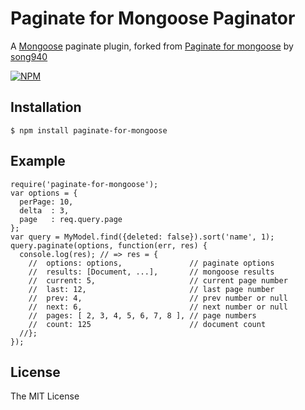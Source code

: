 # Paginate for Mongoose Paginator

A [Mongoose](https://github.com/LearnBoost/mongoose) paginate plugin, forked from [Paginate for mongoose](https://github.com/song940/mongoose-paginate.git) by [song940](https://github.com/song940)

[![NPM](https://nodei.co/npm/paginate-for-mongoose.png?downloads=true&stars=true)](https://nodei.co/npm/paginate-for-mongoose/)

## Installation

    $ npm install paginate-for-mongoose

## Example

    require('paginate-for-mongoose');
    var options = {
      perPage: 10,
      delta  : 3,
      page   : req.query.page
    };
    var query = MyModel.find({deleted: false}).sort('name', 1);
    query.paginate(options, function(err, res) {
      console.log(res); // => res = {
        //  options: options,               // paginate options
        //  results: [Document, ...],       // mongoose results
        //  current: 5,                     // current page number
        //  last: 12,                       // last page number
        //  prev: 4,                        // prev number or null
        //  next: 6,                        // next number or null
        //  pages: [ 2, 3, 4, 5, 6, 7, 8 ], // page numbers
        //  count: 125                      // document count
      //};
    });

## License

The MIT License
